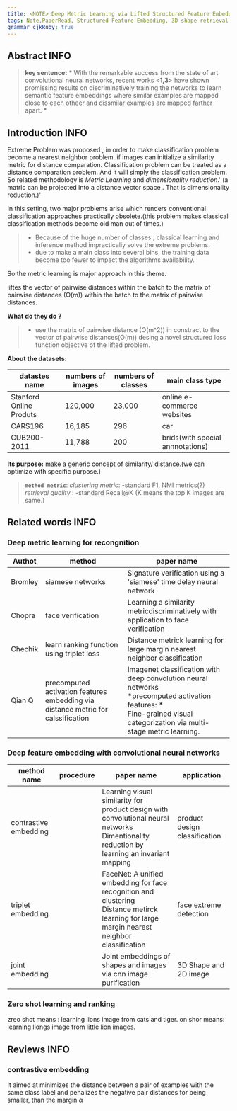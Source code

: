 ```yaml
---
title: <NOTE> Deep Metric Learning via Lifted Structured Feature Embedding 
tags: Note,PaperRead, Structured Feature Embedding, 3D shape retrieval
grammar_cjkRuby: true
---
```



## Abstract INFO
>  **key sentence:** * With the remarkable success from the state of art convolutional neural networks, recent works <**1,3**> have shown promissing results on discriminatively training the networks to learn semantic feature embeddings where similar examples are mapped close to each otheer and dissmilar examples are mapped farther apart. *


## Introduction INFO
Extreme Problem was proposed , in order to make classification problem become a nearest neighbor problem.
if images can initialize a similarity metric for distance comparation. Classification problem can be treated as a distance comparation problem. And it will simply the classification problem. So related methodology is *Metric Learning* and *dimensionality reduction*.' (a matric can be projected into a distance vector space . That is dimensionality reduction.)'

In this setting, two major problems arise which renders conventional classification approaches practically obsolete.(this problem makes classical classification methods become old man out of times.)
> - Because of the huge number of classes , classical learning and inference method impracticaliy solve the extreme problems.
> - due to make a main class into several bins, the training data become too fewer to impact the algorithms availability.


So the metric learning is major approach in this theme.

liftes the vector of pairwise distances within the batch to the matrix of pairwise distances (O(m)) within the batch to the matrix of pairwise distances.

**What do they do ?**
> - use the matrix of pairwise distance (O(m^2)) in constract to the vector of pairwise distances(O(m))
> desing a novel structured loss function objective of the lifted problem.

**About the datasets:**

|  datastes name    | numbers of images    |   numbers of classes  | main class type | 
| --- | --- | --- | --- |
| Stanford Online Produts    |  120,000   | 23,000    | online e-commerce websites |
|  CARS196   | 16,185    |  296    | car |
|  CUB200-2011   |  11,788   | 200    |brids(with special annnotations)|

**Its purpose:**
make a generic concept of similarity/ distance.(we can optimize with specific purpose.)

> **`method metric`**:
> *clustering metric*: -standard F1, NMI metrics(?) 
> *retrieval quality* : -standard Recall@K (K means the top K images are  same.)

## Related words INFO
### Deep metric learning for recongnition

|  Authot  |   method  | paper name    |
| --- | --- | --- |
|  Bromley   |   siamese networks  | Signature verification using a 'siamese' time delay neural network    |
|   Chopra  | face verification    | Learning a similarity metricdiscriminatively with application to face verification    |
|  Chechik   |  learn ranking function using triplet loss | Distance metrick learning for large margin nearest neighbor classification |
|   Qian Q  | precomputed activation features embedding via distance metric for calssification |  Imagenet classification with deep convolution neural networks <br>  *precomputed activation features: * <br> Fine-grained visual categorization via multi-stage metric learning. |

### Deep feature embedding with convolutional neural networks

|   method name | procedure  |paper name   | application|
| --- | --- | --- | --- |
| contrastive embedding |     | Learning visual similarity for product design with convolutional neural networks<br>Dimentionality reduction by learning an invariant mapping |product design classification |
| triplet embedding |     | FaceNet: A unified embedding for face recognition and clustering<br> Distance metirck learning for large margin nearest neighbor classification |face extreme detection|
| joint embedding |  | Joint embeddings of shapes and images via cnn image purification |3D Shape and 2D image |
### Zero shot learning and ranking

zreo shot means : learning lions image from cats and tiger.
on shor means: learning liongs image from little lion images.

## Reviews INFO
### contrastive embedding
It aimed at minimizes the distance between  a pair of examples with the same class label and penalizes the negative pair distances for being smaller, than the margin $\alpha$
